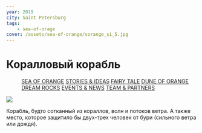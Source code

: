 ```yaml
---
year: 2019
city: Saint Petersburg
tags:
    - sea-of-orage
cover: /assets/sea-of-orange/sorange_si_5.jpg
---
```


# Коралловый корабль

<Menu>
<a href="/sea-of-orange">SEA OF ORANGE</a>
<a href="/sea-of-orange/stories-and-ideas">STORIES & IDEAS</a>
<a href="/sea-of-orange/fairytale">FAIRY TALE</a>
<a href="/sea-of-orange/dune-of-orange">DUNE OF ORANGE</a>
<a href="/sea-of-orange/dreamrocks">DREAM ROCKS</a>
<a href="/sea-of-orange/events-and-news">EVENTS & NEWS</a>
<a href="/sea-of-orange/team-and-partners">TEAM & PARTNERS</a>
</Menu>

![](/assets/sea-of-orange/sorange_si_5.jpg)

Корабль, будто сотканный из кораллов, волн и потоков ветра. А также место, которое защитило бы двух-трех человек от бури (сильного ветра или дождя).
